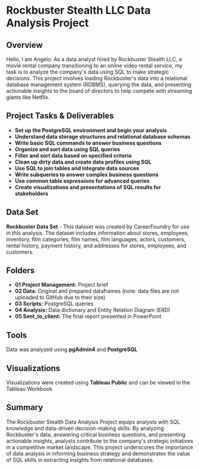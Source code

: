 # Rockbuster Stealth LLC Data Analysis Project

## Overview
Hello, I am Angelo. As a data analyst hired by Rockbuster Stealth LLC, a movie rental company transitioning to an online video rental service, my task is to analyze the company's data using SQL to make strategic decisions. This project involves loading Rockbuster's data into a relational database management system (RDBMS), querying the data, and presenting actionable insights to the board of directors to help compete with streaming giants like Netflix.

## Project Tasks & Deliverables
- **Set up the PostgreSQL environment and begin your analysis**
- **Understand data storage structures and relational database schemas**
- **Write basic SQL commands to answer business questions**
- **Organize and sort data using SQL queries**
- **Filter and sort data based on specified criteria**
- **Clean up dirty data and create data profiles using SQL**
- **Use SQL to join tables and integrate data sources**
- **Write subqueries to answer complex business questions**
- **Use common table expressions for advanced queries**
- **Create visualizations and presentations of SQL results for stakeholders**

## Data Set
**Rockbuster Data Set** - This dataset was created by CareerFoundry for use in this analysis. The dataset includes information about stores, employees, inventory, film categories, film names, film languages, actors, customers, rental history, payment history, and addresses for stores, employees, and customers.

## Folders
- **01 Project Management:** Project brief
- **02 Data:** Original and prepared dataframes (note: data files are not uploaded to GitHub due to their size)
- **03 Scripts:** PostgreSQL queries
- **04 Analysis:** Data dictionary and Entity Relation Diagram (ERD)
- **05 Sent_to_client:** The final report presented in PowerPoint

## Tools
Data was analyzed using **pgAdmin4** and **PostgreSQL**

## Visualizations
Visualizations were created using **Tableau Public** and can be viewed in the Tableau Workbook

## Summary
The Rockbuster Stealth Data Analysis Project equips analysts with SQL knowledge and data-driven decision-making skills. By analyzing Rockbuster's data, answering critical business questions, and presenting actionable insights, analysts contribute to the company's strategic initiatives in a competitive market landscape. This project underscores the importance of data analysis in informing business strategy and demonstrates the value of SQL skills in extracting insights from relational databases.
